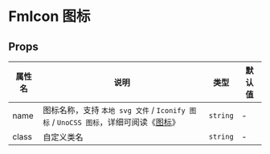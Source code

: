 # FmIcon 图标

## Props

| 属性名 | 说明                                                                                               | 类型     | 默认值 |
| ------ | -------------------------------------------------------------------------------------------------- | -------- | ------ |
| name   | 图标名称，支持 `本地 svg 文件` / `Iconify 图标` / `UnoCSS 图标`，详细可阅读《[图标](/guide/icon)》 | `string` | -      |
| class  | 自定义类名                                                                                         | `string` | -      |
